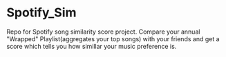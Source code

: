 # Spotify_Sim
Repo for Spotify song similarity score project.
Compare your annual "Wrapped" Playlist(aggregates your top songs) with your friends
and get a score which tells you how simillar your music preference is.
